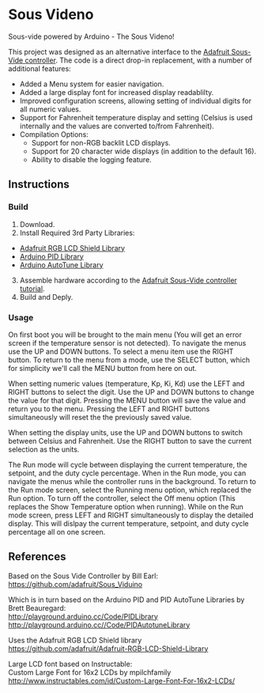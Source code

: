 Sous Videno
============
Sous-vide powered by Arduino - The Sous Videno!

This project was designed as an alternative interface to the [Adafruit Sous-Vide controller](http://learn.adafruit.com/sous-vide-powered-by-arduino-the-sous-viduino).
The code is a direct drop-in replacement, with a number of additional features:

* Added a Menu system for easier navigation.
* Added a large display font for increased display readablilty.
* Improved configuration screens, allowing setting of individual digits for all numeric values.
* Support for Fahrenheit temperature display and setting (Celsius is used internally and the values are converted to/from Fahrenheit).
* Compilation Options:
  * Support for non-RGB backlit LCD displays.
  * Support for 20 character wide displays (in addition to the default 16).
  * Ability to disable the logging feature.


Instructions
------------

### Build

1. Download.
2. Install Required 3rd Party Libraries:
  * [Adafruit RGB LCD Shield Library](https://github.com/adafruit/Adafruit-RGB-LCD-Shield-Library)
  * [Arduino PID Library](http://playground.arduino.cc/Code/PIDLibrary)
  * [Arduino AutoTune Library](http://playground.arduino.cc//Code/PIDAutotuneLibrary)
3. Assemble hardware according to the [Adafruit Sous-Vide controller tutorial](http://learn.adafruit.com/sous-vide-powered-by-arduino-the-sous-viduino).
4. Build and Deply.
 
### Usage

On first boot you will be brought to the main menu (You will get an error screen if the temperature sensor is not detected).
To navigate the menus use the UP and DOWN buttons.  To select a menu item use the RIGHT button.
To return to the menu from a mode, use the SELECT button, which for simplicity we'll call the MENU button from here on out.

When setting numeric values (temperature, Kp, Ki, Kd) use the LEFT and RIGHT buttons to select the digit.
Use the UP and DOWN buttons to change the value for that digit.  Pressing the MENU button will save the value and return you to the menu.
Pressing the LEFT and RIGHT buttons simultaneously will reset the the previously saved value.

When setting the display units, use the UP and DOWN buttons to switch between Celsius and Fahrenheit.
Use the RIGHT button to save the current selection as the units.

The Run mode will cycle between displaying the current temperature, the setpoint, and the duty cycle percentage.
When in the Run mode, you can navigate the menus while the controller runs in the background.
To return to the Run mode screen, select the Running menu option, which replaced the Run option.
To turn off the controller, select the Off menu option (This replaces the Show Temperature option when running).
While on the Run mode screen, press LEFT and RIGHT simultaneously to display the detailed display. This will dislpay the
current temperature, setpoint, and duty cycle percentage all on one screen.

References
----------

Based on the Sous Vide Controller by Bill Earl:  
https://github.com/adafruit/Sous_Viduino

Which is in turn based on the Arduino PID and PID AutoTune Libraries by Brett Beauregard:  
http://playground.arduino.cc/Code/PIDLibrary  
http://playground.arduino.cc//Code/PIDAutotuneLibrary

Uses the Adafruit RGB LCD Shield library  
https://github.com/adafruit/Adafruit-RGB-LCD-Shield-Library

Large LCD font based on Instructable:  
Custom Large Font for 16x2 LCDs by mpilchfamily  
http://www.instructables.com/id/Custom-Large-Font-For-16x2-LCDs/

